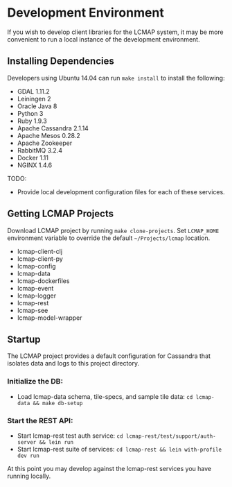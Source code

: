 # Development Environment

If you wish to develop client libraries for the LCMAP system, it may be more convenient to run a local instance of the development environment.

## Installing Dependencies

Developers using Ubuntu 14.04 can run ``make install`` to install the following:

* GDAL 1.11.2
* Leiningen 2
* Oracle Java 8
* Python 3
* Ruby 1.9.3
* Apache Cassandra 2.1.14
* Apache Mesos 0.28.2
* Apache Zookeeper
* RabbitMQ 3.2.4
* Docker 1.11
* NGINX 1.4.6

TODO:

* Provide local development configuration files for each of these services.

## Getting LCMAP Projects

Download LCMAP project by running ``make clone-projects``. Set `LCMAP_HOME` environment variable to override the default ``~/Projects/lcmap`` location.

* lcmap-client-clj
* lcmap-client-py
* lcmap-config
* lcmap-data
* lcmap-dockerfiles
* lcmap-event
* lcmap-logger
* lcmap-rest
* lcmap-see
* lcmap-model-wrapper

## Startup

The LCMAP project provides a default configuration for Cassandra that isolates data and logs to this project directory.

### Initialize the DB:

* Load lcmap-data schema, tile-specs, and sample tile data: ``cd lcmap-data && make db-setup``

### Start the REST API:

* Start lcmap-rest test auth service: ``cd lcmap-rest/test/support/auth-server && lein run``
* Start lcmap-rest suite of services: ``cd lcmap-rest && lein with-profile dev run``

At this point you may develop against the lcmap-rest services you have running locally.

